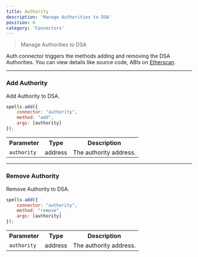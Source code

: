 ```yaml
---
title: Authority
description: 'Manage Authorities to DSA'
position: 6
category: 'Connectors'
---
```

> Manage Authorities to DSA

Auth connector triggers the methods adding and removing the DSA Authorities. You can view details like source code, ABIs on [Etherscan](https://etherscan.io/address/0xB3242e09C8E5cE6E14296b3d3AbC4C6965F49b98#code).

---

### Add Authority

Add Authority to DSA.

```javascript
spells.add({
    connector: "authority",
    method: "add",
    args: [authority]
});
```

<table class="table">
  <tr>
    <th>Parameter</th>
    <th>Type</th> 
    <th>Description</th>
  </tr>
  <tr>
    <td><code>authority</code></td>
    <td>address</td>
    <td>The authority address.</td>
  <tr>
</table>

---

### Remove Authority

Remove Authority to DSA.

```javascript
spells.add({
    connector: "authority",
    method: "remove",
    args: [authority]
});
```

<table class="table">
  <tr>
    <th>Parameter</th>
    <th>Type</th> 
    <th>Description</th>
  </tr>
  <tr>
    <td><code>authority</code></td>
    <td>address</td>
    <td>The authority address.</td>
  <tr>
</table>